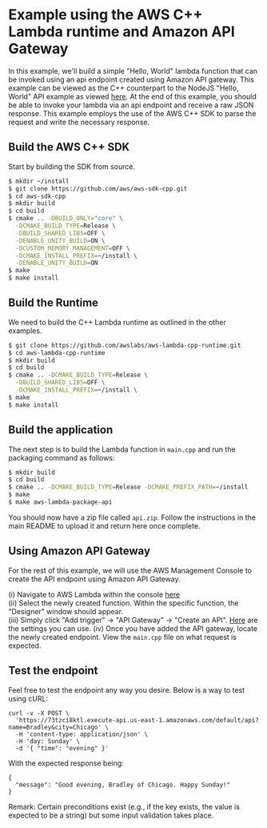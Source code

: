 # Example using the AWS C++ Lambda runtime and Amazon API Gateway

In this example, we'll build a simple "Hello, World" lambda function that can be invoked using an api endpoint created using Amazon API gateway. This example can be viewed as the C++ counterpart to the NodeJS "Hello, World" API example as viewed [here](https://docs.aws.amazon.com/apigateway/latest/developerguide/api-gateway-create-api-as-simple-proxy-for-lambda.html). At the end of this example, you should be able to invoke your lambda via an api endpoint and receive a raw JSON response. This example employs the use of the AWS C++ SDK to parse the request and write the necessary response. 
 
## Build the AWS C++ SDK
Start by building the SDK from source.

```bash
$ mkdir ~/install
$ git clone https://github.com/aws/aws-sdk-cpp.git
$ cd aws-sdk-cpp
$ mkdir build
$ cd build
$ cmake .. -DBUILD_ONLY="core" \
  -DCMAKE_BUILD_TYPE=Release \
  -DBUILD_SHARED_LIBS=OFF \
  -DENABLE_UNITY_BUILD=ON \
  -DCUSTOM_MEMORY_MANAGEMENT=OFF \
  -DCMAKE_INSTALL_PREFIX=~/install \
  -DENABLE_UNITY_BUILD=ON
$ make
$ make install
```

## Build the Runtime
We need to build the C++ Lambda runtime as outlined in the other examples.

```bash
$ git clone https://github.com/awslabs/aws-lambda-cpp-runtime.git
$ cd aws-lambda-cpp-runtime
$ mkdir build
$ cd build
$ cmake .. -DCMAKE_BUILD_TYPE=Release \
  -DBUILD_SHARED_LIBS=OFF \
  -DCMAKE_INSTALL_PREFIX=~/install \
$ make
$ make install
```

## Build the application
The next step is to build the Lambda function in `main.cpp` and run the packaging command as follows:

```bash
$ mkdir build
$ cd build
$ cmake .. -DCMAKE_BUILD_TYPE=Release -DCMAKE_PREFIX_PATH=~/install
$ make
$ make aws-lambda-package-api
```

You should now have a zip file called `api.zip`. Follow the instructions in the main README to upload it and return here once complete.

## Using Amazon API Gateway 
For the rest of this example, we will use the AWS Management Console to create the API endpoint using Amazon API Gateway.

(i) Navigate to AWS Lambda within the console [here](https://console.aws.amazon.com/lambda/home)   
(ii) Select the newly created function. Within the specific function, the "Designer" window should appear.   
(iii) Simply click "Add trigger" -> "API Gateway" -> "Create an API". [Here](https://www.amazon.com/photos/shared/izUpPmCbRHKnpeaqVI-9Fw.CnypCJwUl-vsp5YbSGxF9R) are the settings you can use. 
(iv) Once you have added the API gateway, locate the newly created endpoint. View the `main.cpp` file on what request is expected.   

## Test the endpoint
Feel free to test the endpoint any way you desire. Below is a way to test using cURL: 

```
curl -v -X POST \
  'https://73tzci8ktl.execute-api.us-east-1.amazonaws.com/default/api?name=Bradley&city=Chicago' \
  -H 'content-type: application/json' \
  -H 'day: Sunday' \
  -d '{ "time": "evening" }'
```

With the expected response being: 
```
{
  "message": "Good evening, Bradley of Chicago. Happy Sunday!"
}
```

Remark: Certain preconditions exist (e.g., if the key exists, the value is expected to be a string) but some input validation takes place. 